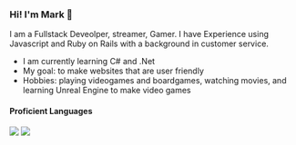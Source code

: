### Hi! I'm Mark 👋

I am a Fullstack Deveolper, streamer, Gamer. I have Experience using Javascript and Ruby on Rails with a background in customer service. 

- I am currently learning C# and .Net
- My goal: to make websites that are user friendly
- Hobbies: playing videogames and boardgames, watching movies, and learning Unreal Engine to make video games

#### Proficient Languages

<p>
<img src="https://icongr.am/devicon/html5-plain-wordmark.svg?size=48&color=04621c" style="max-width:100%;">
<img src="https://icongr.am/devicon/javascript-plain.svg?size=48&color=00619e" style="max-width:100%;">
</p>
<!--
**MarkDLR/MarkDLR** is a ✨ _special_ ✨ repository because its `README.md` (this file) appears on your GitHub profile.

Here are some ideas to get you started:

- 🔭 I’m currently working on ...
- 🌱 I’m currently learning ...
- 👯 I’m looking to collaborate on ...
- 🤔 I’m looking for help with ...
- 💬 Ask me about ...
- 📫 How to reach me: ...
- 😄 Pronouns: ...
- ⚡ Fun fact: ...
-->
